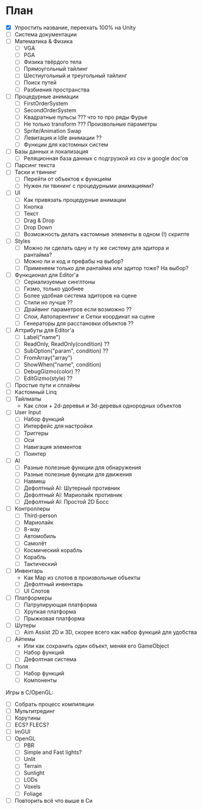 # План
- [x] Упростить название, переехать 100% на Unity
- [ ] Система документации
- [ ] Математика & Физика
	+ [ ] VGA
	+ [ ] PGA
	+ [ ] Физика твёрдого тела
	+ [ ] Прямоугольный тайлинг
	+ [ ] Шестиугольный и треугольный тайлинг
	+ [ ] Поиск путей
	+ [ ] Разбиения пространства
- [ ] Процедурные анимации
	+ [ ] FirstOrderSystem
	+ [ ] SecondOrderSystem
	+ [ ] Квадратные пульсы ??? что то про ряды Фурье
	+ [ ] Не только transform ??? Произвольные параметры
	+ [ ] Sprite/Animation Swap
	+ [ ] Левитация и Idle анимации ??
	+ [ ] Функции для кастомных систем
- [ ] Базы данных и локализация
	+ [ ] Реляционная база данных с подгрузкой из csv и google doc'ов
- [ ] Парсинг текста
- [ ] Таски и твининг
	+ [ ] Перейти от объектов к функциям
	+ [ ] Нужен ли твининг с процедурными анимациями?
- [ ] UI
	+ [ ] Как привязать процедурные анимации
	+ [ ] Кнопка
	+ [ ] Текст
	+ [ ] Drag & Drop
	+ [ ] Drop Down
	+ [ ] Возможность делать кастомные элементы в одном (!) скрипте
- [ ] Styles
	+ [ ] Можно ли сделать одну и ту же систему для эдитора и рантайма?
	+ [ ] Можно ли и код и префабы на выбор?
	+ [ ] Применяем только для рантайма или эдитор тоже? На выбор?
- [ ] Функционал для Editor'а
	+ [ ] Сериализуемые синглтоны
	+ [ ] Гизмо, только удобнее
	+ [ ] Более удобная система эдиторов на сцене
	+ [ ] Стили но лучше ??
	+ [ ] Драйвинг параметров если возможно ??
	+ [ ] Слои, Автопарентинг и Сетки координат на сцене
	+ [ ] Генераторы для расстановки объектов ??
- [ ] Аттрибуты для Editor'a
	+ [ ] Label("name")
	+ [ ] ReadOnly, ReadOnly(condition) ??
	+ [ ] SubOption("param", condition) ??
	+ [ ] FromArray("array")
	+ [ ] ShowWhen("name", condition)
	+ [ ] DebugGizmo(color) ??
	+ [ ] EditGizmo(style) ??
- [ ] Простые пути и сплайны
- [ ] Кастомный Linq
- [ ] Тайлмапы
	+ Как слои + 2d-деревья и 3d-деревья однородных объектов 
- [ ] User Input
	+ [ ] Набор функций
	+ [ ] Интерфейс для настройки
	+ [ ] Триггеры
	+ [ ] Оси
	+ [ ] Навигация элементов
	+ [ ] Поинтер
- [ ] AI
	+ [ ] Разные полезные функции для обнаружения
	+ [ ] Разные полезные функции для движения
	+ [ ] Навмеш 
	+ [ ] Дефолтный AI: Шутерный противник
	+ [ ] Дефолтный AI: Мариолайк противник 
	+ [ ] Дефолтный AI: Простой 2D Босс 
- [ ] Контроллеры
	+ [ ] Third-person
	+ [ ] Мариолайк
	+ [ ] 8-way
	+ [ ] Автомобиль 
	+ [ ] Самолёт 
	+ [ ] Космический корабль 
	+ [ ] Корабль 
	+ [ ] Тактический
- [ ] Инвентарь
	+ Как Map из слотов в произвольные объекты
	+ [ ] Дефолтный инвентарь
	+ [ ] UI Слотов
- [ ] Платформеры
	+ [ ] Патрулирующая платформа
	+ [ ] Хрупкая платформа
	+ [ ] Прыжковая платформа
- [ ] Шутеры
	+ [ ] Aim Assist 2D и 3D, скорее всего как набор функций для удобства
- [ ] Айтемы
	+ Или как сохранить один объект, меняя его GameObject
	+ [ ] Набор функций
	+ [ ] Дефолтная система
- [ ] Поля
	+ [ ] Набор функций
	+ [ ] Компоненты

Игры в C/OpenGL:
- [ ] Собрать процесс компиляции
- [ ] Мультитрединг
- [ ] Корутины
- [ ] ECS? FLECS?
- [ ] ImGUI 
- [ ] OpenGL
	+ [ ] PBR
	+ [ ] Simple and Fast lights?
	+ [ ] Unlit
	+ [ ] Terrain
	+ [ ] Sunlight
	+ [ ] LODs
	+ [ ] Voxels
	+ [ ] Foliage
- [ ] Повторить всё что выше в Си
